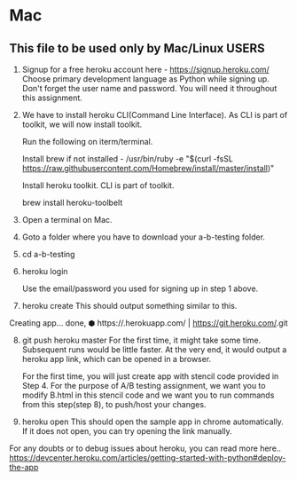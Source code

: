 # Mac

## This file to be used only by Mac/Linux USERS

1. Signup for a free heroku account here - https://signup.heroku.com/
    Choose primary development language as Python while signing up.
    Don't forget the user name and  password. You will need it
    throughout this assignment.

2.   We have to install heroku CLI(Command Line Interface).
     As CLI is part of toolkit, we will now install toolkit.

      Run the following on iterm/terminal.

     Install brew if not installed -
     /usr/bin/ruby -e "$(curl -fsSL https://raw.githubusercontent.com/Homebrew/install/master/install)"

     Install heroku toolkit. CLI is part of toolkit.

     brew install heroku-toolbelt

3. Open a terminal on Mac.

4. Goto a folder where you have to download your a-b-testing folder.

5. cd a-b-testing

6. heroku login

   Use the email/password you used for signing up in step 1 above.

7. heroku create
  This should output something similar to this.

  Creating app... done, ⬢ <randomappname>
  https://<randomappname>.herokuapp.com/ | https://git.heroku.com/<randomappname>.git

8. git push heroku master
    For the first time, it might take some time. Subsequent runs would be little faster.
    At the very end, it would output a heroku app link, which can be opened in a browser.

    For the first time, you will just create app with stencil code provided in Step 4.
    For the purpose of A/B testing assignment, we want you to modify B.html in this
    stencil code and we want you to run commands from this step(step 8), to push/host your
    changes.

9. heroku open
    This should open the sample app in chrome automatically. If it does not open, you can
    try opening the link manually.

For any doubts or to debug issues about heroku, you can read more here..
https://devcenter.heroku.com/articles/getting-started-with-python#deploy-the-app
